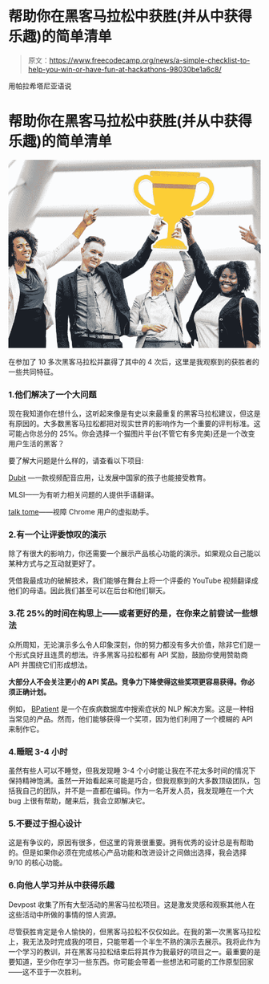 # 帮助你在黑客马拉松中获胜(并从中获得乐趣)的简单清单

> 原文：<https://www.freecodecamp.org/news/a-simple-checklist-to-help-you-win-or-have-fun-at-hackathons-98030be1a6c8/>

用帕拉希塔尼亚语说

# 帮助你在黑客马拉松中获胜(并从中获得乐趣)的简单清单

![q48e5tRzf-6rk3JDDiSCb8oKZrqCOh0T-EWP](img/4620118750b3f6e648bdd4f53588b95a.png)

在参加了 10 多次黑客马拉松并赢得了其中的 4 次后，这里是我观察到的获胜者的一些共同特征。

### 1.他们解决了一个大问题

现在我知道你在想什么，这听起来像是有史以来最重复的黑客马拉松建议，但这是有原因的。大多数黑客马拉松都把对现实世界的影响作为一个重要的评判标准。这可能占你总分的 25%。你会选择一个猫图片平台(不管它有多完美)还是一个改变用户生活的黑客？

要了解大问题是什么样的，请查看以下项目:

[Dubit](https://dubit.tech) —一款视频配音应用，让发展中国家的孩子也能接受教育。

MLSI——为有听力相关问题的人提供手语翻译。

[talk tome](https://chrome.google.com/webstore/detail/talktome/nefaaifpggpfdjlfhfbcgfcjimlgpocc)——视障 Chrome 用户的虚拟助手。

### 2.有一个让评委惊叹的演示

除了有很大的影响力，你还需要一个展示产品核心功能的演示。如果观众自己能以某种方式与之互动就更好了。

凭借我最成功的破解技术，我们能够在舞台上将一个评委的 YouTube 视频翻译成他们的母语。因此我们甚至可以在后台和他们聊天。

### 3.花 25%的时间在构思上——或者更好的是，在你来之前尝试一些想法

众所周知，无论演示多么令人印象深刻，你的努力都没有多大价值，除非它们是一个形式良好且连贯的想法。许多黑客马拉松都有 API 奖励，鼓励你使用赞助商 API 并围绕它们形成想法。

**大部分人不会关注更小的 API 奖品。竞争力下降使得这些奖项更容易获得。你必须正确计划。**

例如， [BPatient](https://devpost.com/software/bpatient) 是一个在疾病数据库中搜索症状的 NLP 解决方案。这是一种相当常见的产品。然而，他们能够获得一个奖项，因为他们利用了一个模糊的 API 来制作它。

### 4.睡眠 3-4 小时

虽然有些人可以不睡觉，但我发现睡 3-4 个小时能让我在不花太多时间的情况下保持精神饱满。虽然一开始看起来可能是巧合，但我观察到的大多数顶级团队，包括我自己的团队，并不是一直都在编码。作为一名开发人员，我发现睡在一个大 bug 上很有帮助，醒来后，我会立即解决它。

### 5.不要过于担心设计

这是有争议的，原因有很多，但这里的背景很重要。拥有优秀的设计总是有帮助的。但是如果你必须在完成核心产品功能和改进设计之间做出选择，我会选择 9/10 的核心功能。

### 6.向他人学习并从中获得乐趣

Devpost 收集了所有大型活动的黑客马拉松项目。这是激发灵感和观察其他人在这些活动中所做的事情的惊人资源。

尽管获胜肯定是令人愉快的，但黑客马拉松不仅仅如此。在我的第一次黑客马拉松上，我无法及时完成我的项目，只能带着一个半生不熟的演示去展示。我将此作为一个学习的教训，并在黑客马拉松结束后将其作为我最好的项目之一。最重要的是要知道，至少你在学习一些东西。你可能会带着一些想法和可能的工作原型回家——这不亚于一次胜利。